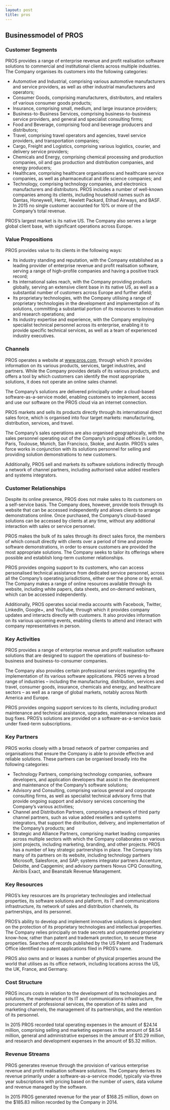 ```yaml
---
layout: post
title: pros
---
```


Businessmodel of PROS
----------------------

### Customer Segments

PROS provides a range of enterprise revenue and profit realisation software solutions to commercial and institutional clients across multiple industries. The Company organises its customers into the following categories:

 * Automotive and Industrial, comprising various automotive manufacturers and service providers, as well as other industrial manufacturers and operators;
* Consumer Goods, comprising manufacturers, distributors, and retailers of various consumer goods products;
* Insurance, comprising small, medium, and large insurance providers;
* Business-to-Business Services, comprising business-to-business service providers, and general and specialist consulting firms;
* Food and Beverage, comprising food and beverage producers and distributors;
* Travel, comprising travel operators and agencies, travel service providers, and transportation companies;
* Cargo, Freight and Logistics, comprising various logistics, courier, and delivery service providers;
* Chemicals and Energy, comprising chemical processing and production companies, oil and gas production and distribution companies, and energy producers;
* Healthcare, comprising healthcare organisations and healthcare service companies, as well as pharmaceutical and life science companies; and
* Technology, comprising technology companies, and electronics manufacturers and distributors.
 PROS includes a number of well-known companies among its clients, including household names such as Qantas, Honeywell, Hertz, Hewlett Packard, Etihad Airways, and BASF. In 2015 no single customer accounted for 10% or more of the Company’s total revenue.

PROS’s largest market is its native US. The Company also serves a large global client base, with significant operations across Europe.

### Value Propositions

PROS provides value to its clients in the following ways:

 * Its industry standing and reputation, with the Company established as a leading provider of enterprise revenue and profit realisation software, serving a range of high-profile companies and having a positive track record;
* Its international sales reach, with the Company providing products globally, serving an extensive client base in its native US, as well as a substantial number of customers across Europe and further afield;
* Its proprietary technologies, with the Company utilising a range of proprietary technologies in the development and implementation of its solutions, committing a substantial portion of its resources to innovation and research operations; and
* Its industry expertise and experience, with the Company employing specialist technical personnel across its enterprise, enabling it to provide specific technical services, as well as a team of experienced industry executives.
 ### Channels

PROS operates a website at www.pros.com, through which it provides information on its various products, services, target industries, and partners. While the Company provides details of its various products, and offers a tool by which customers can identify the most appropriate solutions, it does not operate an online sales channel.

The Company’s solutions are delivered principally under a cloud-based software-as-a-service model, enabling customers to implement, access and use our software on the PROS cloud via an internet connection.

PROS markets and sells its products directly through its international direct sales force, which is organised into four target markets: manufacturing, distribution, services, and travel.

The Company’s sales operations are also organised geographically, with the sales personnel operating out of the Company’s principal offices in London, Paris, Toulouse, Munich, San Francisco, Skokie, and Austin. PROS’s sales force works in conjunction with its solutions personnel for selling and providing solution demonstrations to new customers.

Additionally, PROS sell and markets its software solutions indirectly through a network of channel partners, including authorised value added resellers and systems integrators.

### Customer Relationships

Despite its online presence, PROS does not make sales to its customers on a self-service basis. The Company does, however, provide tools through its website that can be accessed independently and allows clients to arrange demonstrations online. Once purchased, the Company’s cloud-based solutions can be accessed by clients at any time, without any additional interaction with sales or service personnel.

PROS makes the bulk of its sales through its direct sales force, the members of which consult directly with clients over a period of time and provide software demonstrations, in order to ensure customers are provided the most appropriate solutions. The Company seeks to tailor its offerings where possible and establish long-term customer relationships.

PROS provides ongoing support to its customers, who can access personalised technical assistance from dedicated service personnel, across all the Company’s operating jurisdictions, either over the phone or by email. The Company makes a range of online resources available through its website, including white papers, data sheets, and on-demand webinars, which can be accessed independently.

Additionally, PROS operates social media accounts with Facebook, Twitter, LinkedIn, Google+, and YouTube, through which it provides company updates and interacts directly with customers. It also provides information on its various upcoming events, enabling clients to attend and interact with company representatives in person.

### Key Activities

PROS provides a range of enterprise revenue and profit realisation software solutions that are designed to support the operations of business-to-business and business-to-consumer companies.

The Company also provides certain professional services regarding the implementation of its various software applications. PROS serves a broad range of industries – including the manufacturing, distribution, services and travel, consumer goods, insurance, chemicals and energy, and healthcare sectors – as well as a range of global markets, notably across North America and Europe.

PROS provides ongoing support services to its clients, including product maintenance and technical assistance, upgrades, maintenance releases and bug fixes. PROS’s solutions are provided on a software-as-a-service basis under fixed-term subscriptions.

### Key Partners

PROS works closely with a broad network of partner companies and organisations that ensure the Company is able to provide effective and reliable solutions. These partners can be organised broadly into the following categories:

 * Technology Partners, comprising technology companies, software developers, and application developers that assist in the development and maintenance of the Company’s software solutions;
* Advisory and Consulting, comprising various general and corporate consulting firms, as well as specialist technical advisory firms that provide ongoing support and advisory services concerning the Company’s various activities;
* Channel and Distribution Partners, comprising a network of third party channel partners, such as value added resellers and systems integrators, that support the distribution, delivery, and implementation of the Company’s products; and
* Strategic and Alliance Partners, comprising market leading companies across multiple sectors with which the Company collaborates on various joint projects, including marketing, branding, and other projects.
 PROS has a number of key strategic partnerships in place. The Company lists many of its partners on its website, including technology partners Microsoft, Salesforce, and SAP; systems integrator partners Accenture, Deloitte, and Capgemini; and advisory partners Novus CPQ Consulting, Akribis Exact, and Beanstalk Revenue Management.

### Key Resources

PROS’s key resources are its proprietary technologies and intellectual properties, its software solutions and platform, its IT and communications infrastructure, its network of sales and distribution channels, its partnerships, and its personnel.

PROS’s ability to develop and implement innovative solutions is dependent on the protection of its proprietary technologies and intellectual properties. The Company relies principally on trade secrets and unpatented proprietary know-how, rather than patent and trademark protection, to secure these properties. Searches of records published by the US Patent and Trademark Office identified no patent applications filed in PROS’s name.

PROS also owns and or leases a number of physical properties around the world that utilises as its office network, including locations across the US, the UK, France, and Germany.

### Cost Structure

PROS incurs costs in relation to the development of its technologies and solutions, the maintenance of its IT and communications infrastructure, the procurement of professional services, the operation of its sales and marketing channels, the management of its partnerships, and the retention of its personnel.

In 2015 PROS recorded total operating expenses in the amount of $24.14 million, comprising selling and marketing expenses in the amount of $8.54 million, general and administrative expenses in the amount of $10.29 million, and research and development expenses in the amount of $5.32 million.

### Revenue Streams

PROS generates revenue through the provision of various enterprise revenue and profit realisation software solutions. The Company derives its revenue primarily under a software-as-a-service model, typically via-three year subscriptions with pricing based on the number of users, data volume and revenue managed by the software.

In 2015 PROS generated revenue for the year of $168.25 million, down on the $185.83 million recorded by the Company in 2014.
